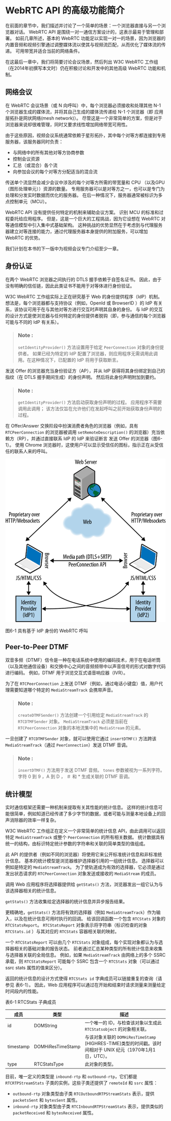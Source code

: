WebRTC API 的高级功能简介
=====

在前面的章节中，我们描述并讨论了一个简单的场景：一个浏览器直接与另一个浏览器对话。 WebRTC API 是围绕一对一通信方案设计的，这表示最易于管理和部署。 如前几章所述，基本的 WebRTC 功能足以实现一对一的场景，因为浏览器的内置音频和视频引擎通过调整媒体流以使其与视频流匹配，从而优化了媒体流的传递。 可用带宽并适合当前的网络条件。

在这最后一章中，我们将简要讨论会议场景，然后列出 W3C WebRTC 工作组（在2014年初撰写本文时）仍在积极讨论和开发中的其他高级 WebRTC 功能和机制。

## 网络会议

在 WebRTC 会议场景（或 N 向呼叫）中，每个浏览器必须接收和处理其他 N-1 个浏览器生成的媒体流，并将其自己生成的媒体流传递给 N-1 个浏览器（即 应用层拓扑是网状网络(mesh network)）。 尽管这是一个非常简单的方案，但是对于浏览器来说却很难管理，同时又要求线性增加网络带宽可用性。

由于这些原因，视频会议系统通常依赖于星形拓扑，其中每个对等方都连接到专用服务器，该服务器同时负责：

* 与网络中的所有其他对等方协商参数
* 控制会议资源
* 汇总（或混合）各个流
* 向参加会议的每个对等方分配适当的混合流

传送单个流显然会减少会议中涉及的每个对等方所需的带宽量和 CPU （以及GPU（图形处理单元））资源的数量。 专用服务器可以是对等方之一，也可以是专门为处理和分发实时数据而优化的服务器。 在后一种情况下，服务器通常被标识为多点控制单元（MCU）。

WebRTC API 没有提供任何特定的机制来辅助会议方案。 识别 MCU 的标准和过程委托给应用程序。 但是，这是一个巨大的工程挑战，因为它设想在 WebRTC 对等通信模型中引入集中式基础架构。 这种挑战的优势显然在于考虑到与代理服务器建立对等连接的能力，通过代理服务器本身提供的附加服务，可以增加 WebRTC 的优势。

我们计划在本书的下一版中为视频会议专门介绍至少一章。

## 身份认证

在两个 WebRTC 浏览器之间执行的 DTLS 握手依赖于自签名证书。 因此，由于没有明确的信任链，因此此类证书不能用于对等体进行身份验证。

W3C WebRTC 工作组实际上正在研究基于 Web 的身份提供程序（IdP）机制。 想法是，每个浏览器都与支持协议（例如，OpenId 或 BrowserID ）的 IdP 有关系，该协议可用于在与其他对等方进行交互时声明其自身的身份。 与 IdP 的交互的设计方式是使浏览器与任何特定的身份提供者脱钩（即，参与通信的每个浏览器可能与不同的 IdP 有关系）。

> ### **Note :**
> `setIdentityProvider()` 方法设置用于给定 `PeerConnection` 对象的身份提供者。 如果已经为特定的 IdP 配置了浏览器，则应用程序无需调用此调用。在这种情况下，已配置的 IdP 将用于获取断言。

发送 Offer 的浏览器充当身份验证方（AP），并从 IdP 获得将其身份绑定到自己的指纹（在 DTLS 握手期间生成）的身份声明。 然后将此身份声明附加到要约。

> ### **Note :**
> `getIdentityProvider()` 方法启动获取身份声明的过程。 应用程序不需要调用此调用； 该方法仅旨在允许他们在发起呼叫之前开始获取身份声明的过程。

在 Offer/Answer 交换阶段中扮演消费者角色的浏览器（例如，具有 `RTCPeerConnection` 的浏览器被调用 `setRemoteDescription()` 的浏览器）充当依赖方（RP），并通过直接联系 IdP 的 IdP 来验证断言 发送 Offer 的浏览器（图6-1）。 使用 Chrome 浏览器时，这使用户可以显示受信任的图标，指示正在从受信任的联系人来的呼叫。

![图6-1](images/rcwr_0601.png)

图6-1 具有基于 IdP 身份的 WebRTC 呼叫

## Peer-to-Peer DTMF

双音多频（DTMF）信令是一种在电话系统中使用的编码技术，用于在电话听筒（以及其他通信设备）和交换中心之间的音频频带中以声音信号的形式对数字代码进行编码。 例如，DTMF 用于浏览交互式语音响应器（IVR）。

为了在 `RTCPeerConnection` 上发送 DTMF（例如，通过电话小键盘）值，用户代理需要知道哪个特定的 `MediaStreamTrack` 会携带声音。

> ### **Note :**
> `createDTMFSender()` 方法创建一个引用给定 `MediaStreamTrack` 的 `RTCDTMFSender` 对象。 `MediaStreamTrack` 必须是当前在 `RTCPeerConnection` 对象的本地流集中的 `MediaStream` 的元素。

一旦创建了 `RTCDTMFSender` 对象，就可以使用它通过 `insertDTMF()` 方法跨该 `MediaStreamTrack`（通过 `PeerConnection`）发送 DTMF 音调。

> ### **Note :**
> `insertDTMF()` 方法用于发送 DTMF 音频。 `tones` 参数被视为一系列字符。 字符 0 到 9 ，A 到 D ， ＃ 和 * 生成关联的 DTMF 音调。

## 统计模型

实时通信框架还需要一种机制来提取有关其性能的统计信息。 这样的统计信息可能很简单，例如知道已经传递了多少字节的数据，或者可能与测量本地设备上的回声消除器的效率一样复杂。

W3C WebRTC 工作组正在定义一个非常简单的统计信息 API，由此调用可以返回特定 `MediaStreamTrack` 或整个 `PeerConnection` 的所有相关数据。 统计数据具有统一的结构，由标识特定统计参数的字符串和关联的简单类型的值组成。

此 API 的提供者（例如不同的浏览器）将使用它来公开标准统计信息和非标准统计信息。 基本的统计模型是浏览器维护选择器引用的一组统计信息。 选择器可以例如是特定的 `MediaStreamTrack`。 为了使轨道成为有效的选择器，它必须是通过发出状态请求的 `RTCPeerConnection` 对象发送或接收的 `MediaStream` 的成员。

调用 Web 应用程序将选择器提供给 `getStats()` 方法，浏览器发出一组它认为与该选择器相关的统计信息。

`getStats()` 方法收集给定选择器的统计信息并异步报告结果。

更精确地，`getStats()` 方法将有效的选择器（例如 `MediaStreamTrack`）作为输入，以及在统计信息可用时执行的回调。 给该回调函数一个包含 `RTCStats` 对象的 `RTCStatsReport`。 `RTCStatsReport` 对象表示将字符串（标识检查的对象 `RTCStats.id` ）与其对应的 `RTCStats` 容器相关联的映射。

一个 `RTCStatsReport` 可以由几个 `RTCStats` 对象组成，每个实现对象都认为与选择器相关的基础对象的报告状态。 前者通过汇总某种类型的所有统计信息来收集与选择器关联的全局信息。 例如，如果 `MediaStreamTrack` 由网络上的多个 SSRC 承载，则 `RTCStatsReport` 可能每个 SSRC 包含一个 `RTCStats` 对象（可以通过 ssrc stats 属性的值来区分）。

返回的统计信息的设计方式使得 `RTCStats id` 字典成员可以链接重复的查询（请参见 表6-1）。 因此，Web 应用程序可以通过在开始和结束时请求测量来测量给定时间段内的性能。

表6-1 RTCStats 子典成员

成员| 类型 | 描述
--- | ---- | -----
id  | DOMString | 一个唯一的 ID，与检查该对象以生成此 `RTCStatsobject` 的对象相关联。
timestamp | DOMHiResTimeStamp | 与该对象关联的 `DOMHiResTimeStamp` [HIGHRES-TIME]类型的时间戳。该时间相对于 UNIX 纪元（1970年1月1日，UTC）。
type | RTCStatsType | 此对象的类型。

目前，唯一定义的类型是 `inbound-rtp` 和 `outbound-rtp`，它们都是 `RTCRTPStreamStats` 子类的实例，这些子类还提供了 `remoteId` 和 `ssrc` 属性：
* `outbound-rtp` 对象类型由子类 `RTCOutboundRTPStreamStats` 表示，提供 `packetsSent` 和 `bytesSent` 属性。
* `inbound-rtp` 对象类型由子类 `RTCInboundRTPStreamStats` 表示，提供类似的 `packetReceived` 和 `bytesReceived` 属性。

